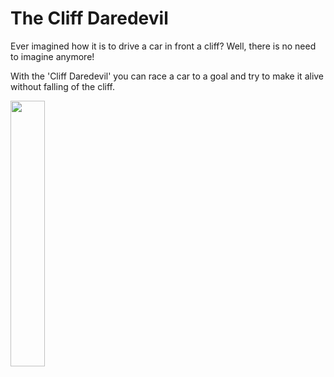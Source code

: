 # The Cliff Daredevil
Ever imagined how it is to drive a car in front a cliff? Well, there is no need to imagine anymore!

With the 'Cliff Daredevil' you can race a car to a goal and try to make it alive without falling of the cliff.

<img width="33%" src="https://i.imgur.com/JTCVaoW.gif">


